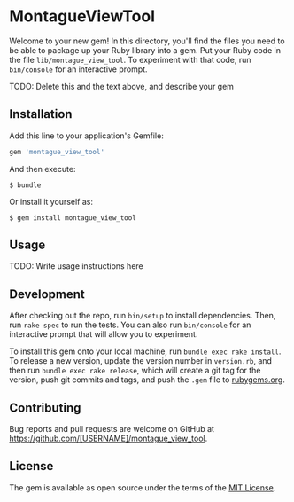 # MontagueViewTool

Welcome to your new gem! In this directory, you'll find the files you need to be able to package up your Ruby library into a gem. Put your Ruby code in the file `lib/montague_view_tool`. To experiment with that code, run `bin/console` for an interactive prompt.

TODO: Delete this and the text above, and describe your gem

## Installation

Add this line to your application's Gemfile:

```ruby
gem 'montague_view_tool'
```

And then execute:

    $ bundle

Or install it yourself as:

    $ gem install montague_view_tool

## Usage

TODO: Write usage instructions here

## Development

After checking out the repo, run `bin/setup` to install dependencies. Then, run `rake spec` to run the tests. You can also run `bin/console` for an interactive prompt that will allow you to experiment.

To install this gem onto your local machine, run `bundle exec rake install`. To release a new version, update the version number in `version.rb`, and then run `bundle exec rake release`, which will create a git tag for the version, push git commits and tags, and push the `.gem` file to [rubygems.org](https://rubygems.org).

## Contributing

Bug reports and pull requests are welcome on GitHub at https://github.com/[USERNAME]/montague_view_tool.


## License

The gem is available as open source under the terms of the [MIT License](http://opensource.org/licenses/MIT).

